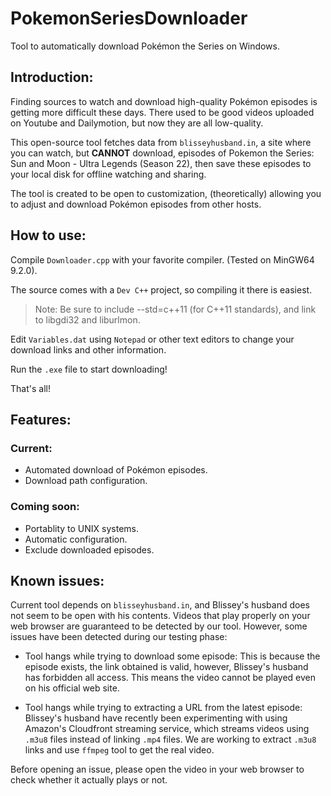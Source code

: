 # PokemonSeriesDownloader

Tool to automatically download Pokémon the Series on Windows.

## Introduction:

Finding sources to watch and download high-quality Pokémon episodes is getting more difficult these days. There used to be good videos uploaded on Youtube and Dailymotion, but now they are all low-quality.

This open-source tool fetches data from `blisseyhusband.in`, a site where you can watch, but **CANNOT** download, episodes of Pokemon the Series: Sun and Moon - Ultra Legends (Season 22), then save these episodes to your local disk for offline watching and sharing.

The tool is created to be open to customization, (theoretically) allowing you to adjust and download Pokémon episodes from other hosts.

## How to use:

Compile `Downloader.cpp` with your favorite compiler. (Tested on MinGW64 9.2.0).

The source comes with a `Dev C++` project, so compiling it there is easiest.

> Note: Be sure to include --std=c++11 (for C++11 standards), and link to libgdi32 and liburlmon.

Edit `Variables.dat` using `Notepad` or other text editors to change your download links and other information.

Run the `.exe` file to start downloading!

That's all!

## Features:

### Current:

- Automated download of Pokémon episodes.
- Download path configuration.

### Coming soon:

- Portablity to UNIX systems.
- Automatic configuration.
- Exclude downloaded episodes.

## Known issues:

Current tool depends on `blisseyhusband.in`, and Blissey's husband does not seem to be open with his contents. Videos that play properly on your web browser are guaranteed to be detected by our tool. However, some issues have been detected during our testing phase:

- Tool hangs while trying to download some episode: This is because the episode exists, the link obtained is valid, however, Blissey's husband has forbidden all access. This means the video cannot be played even on his official web site.

- Tool hangs while trying to extracting a URL from the latest episode: Blissey's husband have recently been experimenting with using Amazon's Cloudfront streaming service, which streams videos using `.m3u8` files instead of linking `.mp4` files. We are working to extract `.m3u8` links and use `ffmpeg` tool to get the real video.

Before opening an issue, please open the video in your web browser to check whether it actually plays or not.